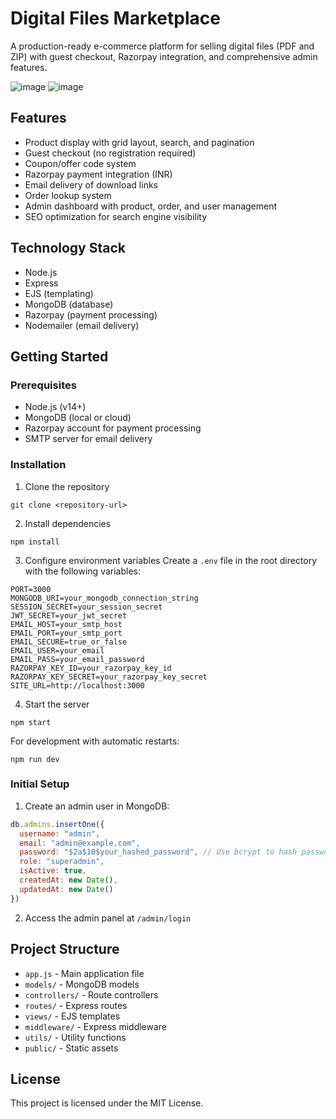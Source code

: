 # Digital Files Marketplace

A production-ready e-commerce platform for selling digital files (PDF and ZIP) with guest checkout, Razorpay integration, and comprehensive admin features.

![image](https://github.com/user-attachments/assets/2905f31c-f830-4a95-a371-e46d1e039214)
![image](https://github.com/user-attachments/assets/2f5a4e94-0295-4cc4-8bae-c2913464655c)


## Features

- Product display with grid layout, search, and pagination
- Guest checkout (no registration required)
- Coupon/offer code system
- Razorpay payment integration (INR)
- Email delivery of download links
- Order lookup system
- Admin dashboard with product, order, and user management
- SEO optimization for search engine visibility

## Technology Stack

- Node.js
- Express
- EJS (templating)
- MongoDB (database)
- Razorpay (payment processing)
- Nodemailer (email delivery)

## Getting Started

### Prerequisites

- Node.js (v14+)
- MongoDB (local or cloud)
- Razorpay account for payment processing
- SMTP server for email delivery

### Installation

1. Clone the repository
```
git clone <repository-url>
```

2. Install dependencies
```
npm install
```

3. Configure environment variables
Create a `.env` file in the root directory with the following variables:
```
PORT=3000
MONGODB_URI=your_mongodb_connection_string
SESSION_SECRET=your_session_secret
JWT_SECRET=your_jwt_secret
EMAIL_HOST=your_smtp_host
EMAIL_PORT=your_smtp_port
EMAIL_SECURE=true_or_false
EMAIL_USER=your_email
EMAIL_PASS=your_email_password
RAZORPAY_KEY_ID=your_razorpay_key_id
RAZORPAY_KEY_SECRET=your_razorpay_key_secret
SITE_URL=http://localhost:3000
```

4. Start the server
```
npm start
```

For development with automatic restarts:
```
npm run dev
```

### Initial Setup

1. Create an admin user in MongoDB:
```javascript
db.admins.insertOne({
  username: "admin",
  email: "admin@example.com",
  password: "$2a$10$your_hashed_password", // Use bcrypt to hash password
  role: "superadmin",
  isActive: true,
  createdAt: new Date(),
  updatedAt: new Date()
})
```

2. Access the admin panel at `/admin/login`

## Project Structure

- `app.js` - Main application file
- `models/` - MongoDB models
- `controllers/` - Route controllers
- `routes/` - Express routes
- `views/` - EJS templates
- `middleware/` - Express middleware
- `utils/` - Utility functions
- `public/` - Static assets

## License

This project is licensed under the MIT License.
